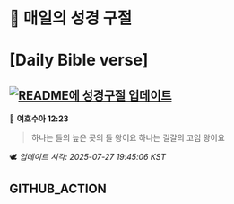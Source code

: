 # 🙏 매일의 성경 구절
# [Daily Bible verse]
## [![README에 성경구절 업데이트](https://github.com/DONGSUKA/first_test/actions/workflows/update-readme-bible.yml/badge.svg)](https://github.com/DONGSUKA/first_test/actions/workflows/update-readme-bible.yml)
<!-- START_BIBLE_VERSE -->
📖 **여호수아 12:23**
> 하나는 돌의 높은 곳의 돌 왕이요 하나는 길갈의 고임 왕이요

🕊️ _업데이트 시각: 2025-07-27 19:45:06 KST_
  <!-- END_BIBLE_VERSE -->
## GITHUB_ACTION
